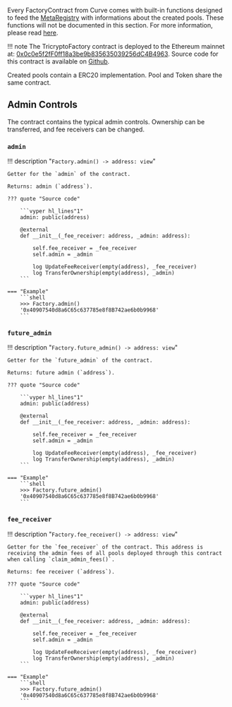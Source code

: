 Every FactoryContract from Curve comes with built-in functions designed to feed the [MetaRegistry](../../registry/MetaRegistryAPI.md) with informations about the created pools. These functions will not be documented in this section. For more information, please read [here](../../registry/overview.md).

!!! note
    The TricryptoFactory contract is deployed to the Ethereum mainnet at: [0x0c0e5f2fF0ff18a3be9b835635039256dC4B4963](https://etherscan.io/address/0x0c0e5f2fF0ff18a3be9b835635039256dC4B4963).
    Source code for this contract is available on [Github](https://github.com/curvefi/tricrypto-ng/blob/main/contracts/main/CurveTricryptoFactory.vy). 


Created pools contain a ERC20 implementation. Pool and Token share the same contract.


## **Admin Controls**
The contract contains the typical admin controls. Ownership can be transferred, and fee receivers can be changed.

### `admin`
!!! description "`Factory.admin() -> address: view`"

    Getter for the `admin` of the contract.

    Returns: admin (`address`).

    ??? quote "Source code"

        ```vyper hl_lines"1"
        admin: public(address)

        @external
        def __init__(_fee_receiver: address, _admin: address):

            self.fee_receiver = _fee_receiver
            self.admin = _admin

            log UpdateFeeReceiver(empty(address), _fee_receiver)
            log TransferOwnership(empty(address), _admin)
        ```

    === "Example"
        ```shell
        >>> Factory.admin()
        '0x40907540d8a6C65c637785e8f8B742ae6b0b9968'
        ```


### `future_admin`
!!! description "`Factory.future_admin() -> address: view`"

    Getter for the `future_admin` of the contract.

    Returns: future admin (`address`).

    ??? quote "Source code"

        ```vyper hl_lines"1"
        admin: public(address)

        @external
        def __init__(_fee_receiver: address, _admin: address):

            self.fee_receiver = _fee_receiver
            self.admin = _admin

            log UpdateFeeReceiver(empty(address), _fee_receiver)
            log TransferOwnership(empty(address), _admin)
        ```

    === "Example"
        ```shell
        >>> Factory.future_admin()
        '0x40907540d8a6C65c637785e8f8B742ae6b0b9968'
        ```


### `fee_receiver`
!!! description "`Factory.fee_receiver() -> address: view`"

    Getter for the `fee_receiver` of the contract. This address is receiving the admin fees of all pools deployed through this contract when calling `claim_admin_fees()`.

    Returns: fee receiver (`address`).

    ??? quote "Source code"

        ```vyper hl_lines"1"
        admin: public(address)

        @external
        def __init__(_fee_receiver: address, _admin: address):

            self.fee_receiver = _fee_receiver
            self.admin = _admin

            log UpdateFeeReceiver(empty(address), _fee_receiver)
            log TransferOwnership(empty(address), _admin)
        ```

    === "Example"
        ```shell
        >>> Factory.future_admin()
        '0x40907540d8a6C65c637785e8f8B742ae6b0b9968'
        ```
